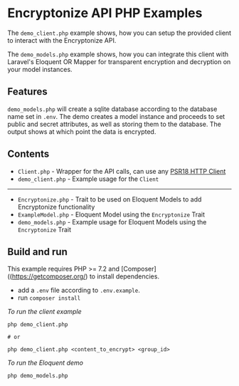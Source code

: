 # Encryptonize API PHP Examples

The `demo_client.php` example shows, how you can setup the provided client to interact with the Encryptonize API.

The `demo_models.php` example shows, how you can integrate this client with Laravel's Eloquent OR Mapper for transparent encryption and decryption on your model instances.

## Features

`demo_models.php` will create a sqlite database according to the database name set in `.env`.
The demo creates a model instance and proceeds to set public and secret attributes, as well as storing them to the database. The output shows at which point the data is encrypted.

## Contents

* `Client.php` - Wrapper for the API calls, can use any [PSR18 HTTP Client](https://www.php-fig.org/psr/psr-18/)
* `demo_client.php` - Example usage for the `Client`
---
* `Encryptonize.php` - Trait to be used on Eloquent Models to add Encryptonize functionality
* `ExampleModel.php` - Eloquent Model using the `Encryptonize` Trait
* `demo_models.php` - Example usage for Eloquent Models using the `Encryptonize` Trait

## Build and run

This example requires PHP >= 7.2 and [Composer]((https://getcomposer.org/) to install dependencies.

* add a `.env` file according to `.env.example`.
* run `composer install`

*To run the client example*

```
php demo_client.php

# or

php demo_client.php <content_to_encrypt> <group_id>
```

*To run the Eloquent demo*

```
php demo_models.php
```
